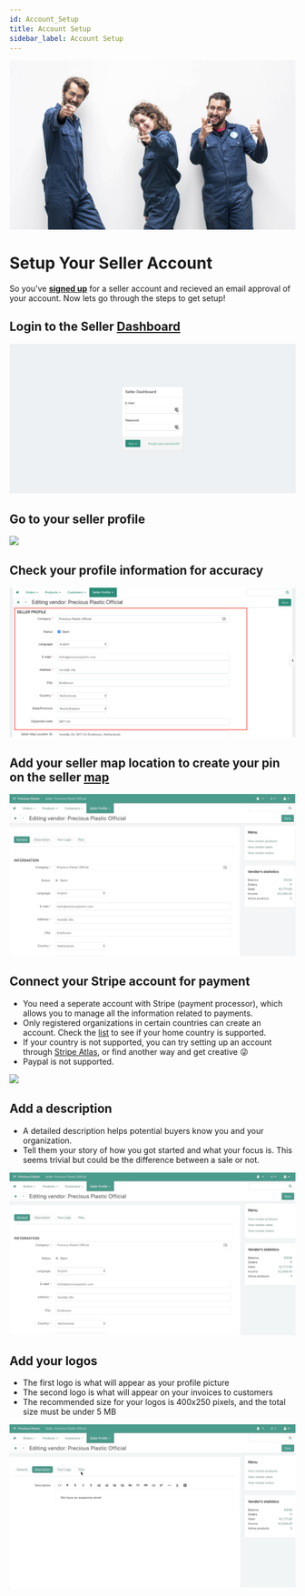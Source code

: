 ```yaml
---
id: Account_Setup
title: Account Setup
sidebar_label: Account Setup
---
```


<style>
:root {
  --highlight: #f7b77b;
  --hover: #f7b77b;
}
</style>

 <img src="../assets/Business/accountpic1.jpg" />

# Setup Your Seller Account
So you've **[signed up](https://bazar.preciousplastic.com/index.php?dispatch=companies.apply_for_vendor)** for a seller account and recieved an email approval of your account. Now lets go through the steps to get setup!

## Login to the Seller [Dashboard](https://bazar.preciousplastic.com/vendor.php?dispatch=auth.login_form&return_url=vendor.php) 
 <img src="../assets/Business/login.png" />

## Go to your seller profile
 <img src="../assets/gif/seller_profile.gif" />
 
## Check your profile information for accuracy 
 <img src="../assets/Business/check_profile.png" />

## Add your seller map location to create your pin on the seller [map](https://bazar.preciousplastic.com/index.php?dispatch=companies.catalog)
 <img src="../assets/gif/seller_map.gif" >

## Connect your Stripe account for payment
- You need a seperate account with Stripe (payment processor), which allows you to manage all the information related to payments. 
- Only registered organizations in certain countries can create an account. Check the [list](https://stripe.com/global) to see if your home country is supported. 
- If your country is not supported, you can try setting up an account through [Stripe Atlas](https://stripe.com/atlas), or find another way and get creative 😜
- Paypal is not supported. 

<img src="../assets/gif/connect_to_stripe.gif"/>

## Add a description 
- A detailed description helps potential buyers know you and your organization. 
- Tell them your story of how you got started and what your focus is. This seems trivial but could be the difference between a sale or not.

<img src="../assets/gif/description.gif"/>

## Add your logos 
- The first logo is what will appear as your profile picture
- The second logo is what will appear on your invoices to customers
- The recommended size for your logos is 400x250 pixels, and the total size must be under 5 MB

<img src="../assets/gif/add_logo.gif" />
